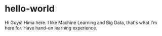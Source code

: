 # hello-world
Hi Guys!
Hima here. I like Machine Learning and Big Data, that's what I'm here for. Have hand-on learning experience.
